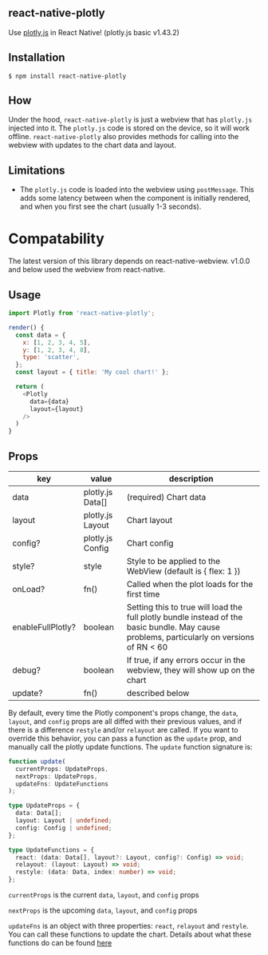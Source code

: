 ## react-native-plotly

Use [plotly.js](https://plot.ly/javascript/) in React Native! (plotly.js basic v1.43.2)

## Installation

`$ npm install react-native-plotly`

## How

Under the hood, `react-native-plotly` is just a webview that has `plotly.js` injected into it. The `plotly.js` code is stored on the device, so it will work offline. `react-native-plotly` also provides methods for calling into the webview with updates to the chart data and layout.

## Limitations

- The `plotly.js` code is loaded into the webview using `postMessage`. This adds some latency between when the component is initially rendered, and when you first see the chart (usually 1-3 seconds).

# Compatability

The latest version of this library depends on react-native-webview. v1.0.0 and below used the webview from react-native.

## Usage

```js
import Plotly from 'react-native-plotly';

render() {
  const data = {
    x: [1, 2, 3, 4, 5],
    y: [1, 2, 3, 4, 8],
    type: 'scatter',
  };
  const layout = { title: 'My cool chart!' };

  return (
    <Plotly
      data={data}
      layout={layout}
    />
  )
}
```

## Props

| key               | value            | description                                                                                                                                |
| ----------------- | ---------------- | ------------------------------------------------------------------------------------------------------------------------------------------ |
| data              | plotly.js Data[] | (required) Chart data                                                                                                                      |
| layout            | plotly.js Layout | Chart layout                                                                                                                               |
| config?           | plotly.js Config | Chart config                                                                                                                               |
| style?            | style            | Style to be applied to the WebView (default is { flex: 1 })                                                                                |
| onLoad?           | fn()             | Called when the plot loads for the first time                                                                                              |
| enableFullPlotly? | boolean          | Setting this to true will load the full plotly bundle instead of the basic bundle. May cause problems, particularly on versions of RN < 60 |
| debug?            | boolean          | If true, if any errors occur in the webview, they will show up on the chart                                                                |
| update?           | fn()             | described below                                                                                                                            |

By default, every time the Plotly component's props change, the `data`, `layout`, and `config` props are all diffed with their previous values, and if there is a difference `restyle` and/or `relayout` are called.
If you want to override this behavior, you can pass a function as the `update` prop, and manually call the plotly update functions. The `update` function signature is:

```ts
function update(
  currentProps: UpdateProps,
  nextProps: UpdateProps,
  updateFns: UpdateFunctions
);

type UpdateProps = {
  data: Data[];
  layout: Layout | undefined;
  config: Config | undefined;
};

type UpdateFunctions = {
  react: (data: Data[], layout?: Layout, config?: Config) => void;
  relayout: (layout: Layout) => void;
  restyle: (data: Data, index: number) => void;
};
```

`currentProps` is the current `data`, `layout`, and `config` props

`nextProps` is the upcoming `data`, `layout`, and `config` props

`updateFns` is an object with three properties: `react`, `relayout` and `restyle`. You can call these functions to update the chart. Details about what these functions do can be found [here](https://plot.ly/javascript/plotlyjs-function-reference/)
